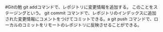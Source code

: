 #Gitの勉
git addコマンドで、レポジトリに変更情報を追加する。
 このことをステージングという。
git commit コマンドで、レポジトリのインデックスに追加された変更情報にコメントをつけてコミットできる。a
git push コマンドで、ローカルのコミットをリモートのレポジトリに反映させることができる。

